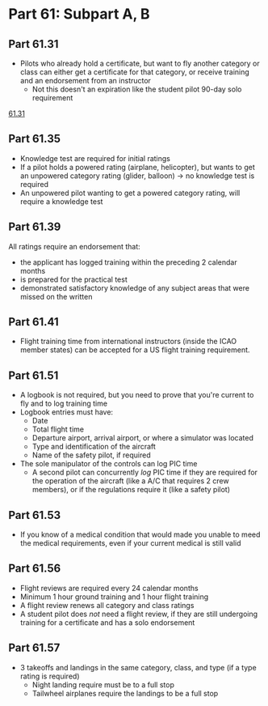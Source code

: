 # Part 61: Subpart A, B

## Part 61.31

- Pilots who already hold a certificate, but want to fly another category or class can either get a certificate for that category, or receive training and an endorsement from an instructor
  - Not this doesn't an expiration like the student pilot 90-day solo requirement

[61.31](https://www.ecfr.gov/current/title-14/part-61/section-61.31#p-61.31(d)>)

## Part 61.35

- Knowledge test are required for initial ratings
- If a pilot holds a powered rating (airplane, helicopter), but wants to get an unpowered category rating (glider, balloon) -> no knowledge test is required
- An unpowered pilot wanting to get a powered category rating, will require a knowledge test

## Part 61.39

All ratings require an endorsement that:

- the applicant has logged training within the preceding 2 calendar months
- is prepared for the practical test
- demonstrated satisfactory knowledge of any subject areas that were missed on the written

## Part 61.41

- Flight training time from international instructors (inside the ICAO member states) can be accepted for a US flight training requirement.

## Part 61.51

- A logbook is not required, but you need to prove that you're current to fly and to log training time
- Logbook entries must have:
  - Date
  - Total flight time
  - Departure airport, arrival airport, or where a simulator was located
  - Type and identification of the aircraft
  - Name of the safety pilot, if required
- The sole manipulator of the controls can log PIC time
  - A second pilot can concurrently _log_ PIC time if they are required for the operation of the aircraft (like a A/C that requires 2 crew members), or if the regulations require it (like a safety pilot)

## Part 61.53

- If you know of a medical condition that would made you unable to meed the medical requirements, even if your current medical is still valid

## Part 61.56

- Flight reviews are required every 24 calendar months
- Minimum 1 hour ground training and 1 hour flight training
- A flight review renews all category and class ratings
- A student pilot does _not_ need a flight review, if they are still undergoing training for a certificate and has a solo endorsement

## Part 61.57

- 3 takeoffs and landings in the same category, class, and type (if a type rating is required)
  - Night landing require must be to a full stop
  - Tailwheel airplanes require the landings to be a full stop
